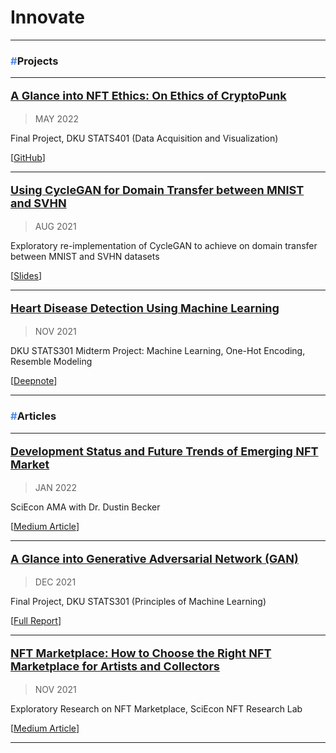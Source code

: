 # Innovate

<!-- [![YUFAN](./img/logos/en-Innovate.png){: style="width:200px"}](Innovate.md) -->

---

### <span style="color:#5189e6">**#**</span>**Projects**

---

[<p style="font-size:18px">**A Glance into NFT Ethics: On Ethics of CryptoPunk**</p>](Innovate/CryptoPunkEthics.md)

> MAY 2022

Final Project, DKU STATS401 (Data Acquisition and Visualization)

[[GitHub](https://github.com/iambrucez/STATS401-Project2)]

---

[<p style="font-size:18px">**Using CycleGAN for Domain Transfer between MNIST and SVHN**</p>](Innovate/CycleGAN.md)

> AUG 2021

Exploratory re-implementation of CycleGAN to achieve on domain transfer between MNIST and SVHN datasets

[[Slides](https://duke.box.com/s/c0tlgdkd0kx61r4oiexe97lysgthymiv)]

---

[<p style="font-size:18px">**Heart Disease Detection Using Machine Learning**</p>](Innovate/HeartDisease.md)

> NOV 2021

DKU STATS301 Midterm Project: Machine Learning, One-Hot Encoding, Resemble Modeling

[[Deepnote](https://deepnote.com/workspace/STATS302-4f09fc73-c297-4e81-9ee0-e516a39469c4/project/Midterm-602eae71-1f27-4efb-bea4-6bf5ca8dcc4a/%2Fdataset_README.ipynb)]

---

### <span style="color:#5189e6">**#**</span>**Articles**

---

[<p style="font-size:18px">**Development Status and Future Trends of Emerging NFT Market**</p>](Innovate/DustinAMA.md)

<!-- ### [Development Status and Future Trends of Emerging NFT Market](Innovate/DustinAMA.md) -->

> JAN 2022

<!-- ##### Jan 2022 -->

SciEcon AMA with Dr. Dustin Becker

[[Medium Article](https://medium.com/sciecon-ama/development-status-and-future-trends-of-emerging-nft-market-a522ebc968ff)]

---

[<p style="font-size:18px">**A Glance into Generative Adversarial Network (GAN)**</p>](Innovate/GAN.md)

<!-- ### [A Glance into Generative Adversarial Network (GAN)](Innovate/GAN.md) -->

> DEC 2021

Final Project, DKU STATS301 (Principles of Machine Learning)

[[Full Report](https://duke.box.com/s/cisp8axg59eyxn48qabl0mfx9i85bmxh)]

---

[<p style="font-size:18px">**NFT Marketplace: How to Choose the Right NFT Marketplace for Artists and Collectors**</p>](Innovate/NFTartists.md)


<!-- ### [NFT Marketplace: How to Choose the Right NFT Marketplace for Artists and Collectors](Innovate/NFTartists.md) -->

> NOV 2021

Exploratory Research on NFT Marketplace, SciEcon NFT Research Lab

[[Medium Article](https://medium.com/sciecon-research/nft-marketplace-how-to-choose-the-right-nft-marketplace-for-artists-and-collectors-5d4cc7cb1918)]

---
